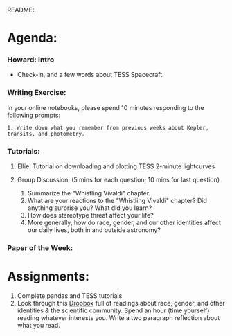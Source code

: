 README:
# Agenda:

### Howard: Intro
- Check-in, and a few words about TESS Spacecraft.

### Writing Exercise: 
In your online notebooks, please spend 10 minutes responding to the following prompts:

    1. Write down what you remember from previous weeks about Kepler, transits, and photometry.
    
### Tutorials:
1. Ellie: Tutorial on downloading and plotting TESS 2-minute lightcurves
2. Group Discussion: (5 mins for each question; 10 mins for last question)

    1. Summarize the "Whistling Vivaldi" chapter.
    2. What are your reactions to the "Whistling Vivaldi" chapter? Did anything surprise you? What did you learn?
    3. How does stereotype threat affect your life? 
    4. More generally, how do race, gender, and our other identities affect our daily lives, both in and outside astronomy?

### Paper of the Week:
  


# Assignments:

1. Complete pandas and TESS tutorials
2. Look through this [Dropbox](https://www.dropbox.com/sh/jkslarj06iuvq2e/AAB5PENEy83B5rHihd2x9nEQa?dl=0) full of readings about race, gender, and other identities & the scientific community. Spend an hour (time yourself) reading whatever interests you. Write a two paragraph reflection about what you read.
